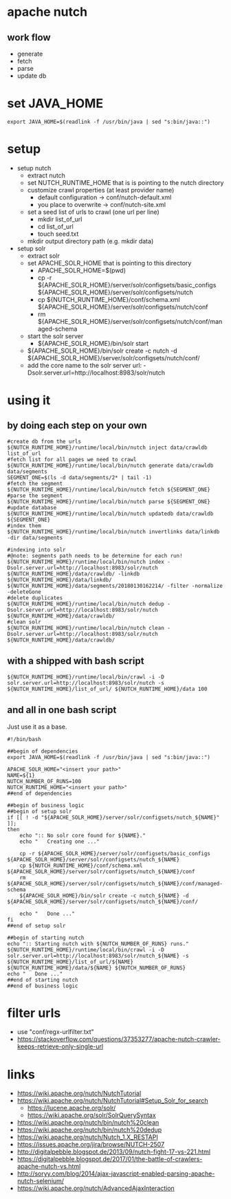 # apache nutch

## work flow

* generate
* fetch
* parse
* update db

# set JAVA_HOME

```
export JAVA_HOME=$(readlink -f /usr/bin/java | sed "s:bin/java::")
```

# setup

* setup nutch
    * extract nutch
    * set NUTCH_RUNTIME_HOME that is is pointing to the nutch directory
    * customize crawl properties (at least provider name)
        * default configuration -> conf/nutch-default.xml
        * you place to overwrite -> conf/nutch-site.xml
    * set a seed list of urls to crawl (one url per line)
        * mkdir list_of_url
        * cd list_of_url
        * touch seed.txt
    * mkdir output directory path (e.g. mkdir data)
* setup solr
    * extract solr
    * set APACHE_SOLR_HOME that is pointing to this directory
        * APACHE_SOLR_HOME=$(pwd)
        * cp -r ${APACHE_SOLR_HOME}/server/solr/configsets/basic_configs ${APACHE_SOLR_HOME}/server/solr/configsets/nutch
        * cp ${NUTCH_RUNTIME_HOME}/conf/schema.xml ${APACHE_SOLR_HOME}/server/solr/configsets/nutch/conf
        * rm ${APACHE_SOLR_HOME}/server/solr/configsets/nutch/conf/managed-schema
    * start the solr server
        * ${APACHE_SOLR_HOME}/bin/solr start
    * ${APACHE_SOLR_HOME}/bin/solr create -c nutch -d ${APACHE_SOLR_HOME}/server/solr/configsets/nutch/conf/
    * add the core name to the solr server url: -Dsolr.server.url=http://localhost:8983/solr/nutch

# using it

## by doing each step on your own

```
#create db from the urls
${NUTCH_RUNTIME_HOME}/runtime/local/bin/nutch inject data/crawldb list_of_url
#fetch list for all pages we need to crawl
${NUTCH_RUNTIME_HOME}/runtime/local/bin/nutch generate data/crawldb data/segments
SEGMENT_ONE=$(ls -d data/segments/2* | tail -1)
#fetch the segment
${NUTCH_RUNTIME_HOME}/runtime/local/bin/nutch fetch ${SEGMENT_ONE}
#parse the segment
${NUTCH_RUNTIME_HOME}/runtime/local/bin/nutch parse ${SEGMENT_ONE}
#update database
${NUTCH_RUNTIME_HOME}/runtime/local/bin/nutch updatedb data/crawldb ${SEGMENT_ONE}
#index them
${NUTCH_RUNTIME_HOME}/runtime/local/bin/nutch invertlinks data/linkdb -dir data/segments

#indexing into solr
#@note: segments path needs to be determine for each run!
${NUTCH_RUNTIME_HOME}/runtime/local/bin/nutch index -Dsolr.server.url=http://localhost:8983/solr/nutch ${NUTCH_RUNTIME_HOME}/data/crawldb/ -linkdb ${NUTCH_RUNTIME_HOME}/data/linkdb/ ${NUTCH_RUNTIME_HOME}/data/segments/20180130162214/ -filter -normalize -deleteGone
#delete duplicates
${NUTCH_RUNTIME_HOME}/runtime/local/bin/nutch dedup -Dsolr.server.url=http://localhost:8983/solr/nutch ${NUTCH_RUNTIME_HOME}/data/crawldb/
#clean solr
${NUTCH_RUNTIME_HOME}/runtime/local/bin/nutch clean -Dsolr.server.url=http://localhost:8983/solr/nutch ${NUTCH_RUNTIME_HOME}/data/crawldb/
```

## with a shipped with bash script

```
${NUTCH_RUNTIME_HOME}/runtime/local/bin/crawl -i -D solr.server.url=http://localhost:8983/solr/nutch -s ${NUTCH_RUNTIME_HOME}/list_of_url/ ${NUTCH_RUNTIME_HOME}/data 100
```

## and all in one bash script

Just use it as a base.

```
#!/bin/bash

##begin of dependencies
export JAVA_HOME=$(readlink -f /usr/bin/java | sed "s:bin/java::")

APACHE_SOLR_HOME="<insert your path>"
NAME=${1}
NUTCH_NUMBER_OF_RUNS=100
NUTCH_RUNTIME_HOME="<insert your path>"
##end of dependencies

##begin of business logic
##begin of setup solr
if [[ ! -d "${APACHE_SOLR_HOME}/server/solr/configsets/nutch_${NAME}" ]];
then
    echo ":: No solr core found for ${NAME}."
    echo "   Creating one ..."

    cp -r ${APACHE_SOLR_HOME}/server/solr/configsets/basic_configs ${APACHE_SOLR_HOME}/server/solr/configsets/nutch_${NAME}
    cp ${NUTCH_RUNTIME_HOME}/conf/schema.xml ${APACHE_SOLR_HOME}/server/solr/configsets/nutch_${NAME}/conf
    rm ${APACHE_SOLR_HOME}/server/solr/configsets/nutch_${NAME}/conf/managed-schema
    ${APACHE_SOLR_HOME}/bin/solr create -c nutch_${NAME} -d ${APACHE_SOLR_HOME}/server/solr/configsets/nutch_${NAME}/conf/

    echo "   Done ..."
fi
##end of setup solr

##begin of starting nutch
echo ":: Starting nutch with ${NUTCH_NUMBER_OF_RUNS} runs."
${NUTCH_RUNTIME_HOME}/runtime/local/bin/crawl -i -D solr.server.url=http://localhost:8983/solr/nutch_${NAME} -s ${NUTCH_RUNTIME_HOME}/list_of_url/${NAME} ${NUTCH_RUNTIME_HOME}/data/${NAME} ${NUTCH_NUMBER_OF_RUNS}
echo "   Done ..."
##end of starting nutch
##end of business logic
```

# filter urls

* use "conf/regx-urlfilter.txt"
* https://stackoverflow.com/questions/37353277/apache-nutch-crawler-keeps-retrieve-only-single-url

# links

* https://wiki.apache.org/nutch/NutchTutorial
* https://wiki.apache.org/nutch/NutchTutorial#Setup_Solr_for_search
    * https://lucene.apache.org/solr/
    * https://wiki.apache.org/solr/SolrQuerySyntax
* https://wiki.apache.org/nutch/bin/nutch%20clean
* https://wiki.apache.org/nutch/bin/nutch%20dedup
* https://wiki.apache.org/nutch/Nutch_1.X_RESTAPI
* https://issues.apache.org/jira/browse/NUTCH-2507
* http://digitalpebble.blogspot.de/2013/09/nutch-fight-17-vs-221.html
* https://digitalpebble.blogspot.de/2017/01/the-battle-of-crawlers-apache-nutch-vs.html
* http://soryy.com/blog/2014/ajax-javascript-enabled-parsing-apache-nutch-selenium/
* https://wiki.apache.org/nutch/AdvancedAjaxInteraction
